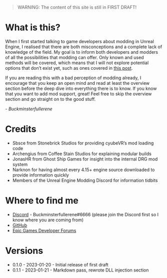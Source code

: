 > WARNING: The content of this site is still in FIRST DRAFT! 

# What is this?
When I first started talking to game developers about modding in Unreal Engine, I realised that there are both misconceptions and a complete lack of knowledge of the field. My goal is to inform both developers and modders of all the possibilities that modding can offer. Only known and used methods will be covered, which means that I will not explore potential options that don’t exist yet, such as ones covered in [this post](https://forums.unrealengine.com/t/modding-data-driven-thoughts-how-to-best-accomplish/65495).

If you are reading this with a bad perception of modding already, I encourage that you keep an open mind and read at least the overview section before the deep dive into everything there is to know. If you know that you want to add mod support, great! Feel free to skip the overview section and go straight on to the good stuff.

*\- Buckminsterfullerene*

# Credits
- Sbsce from Stonebrick Studios for providing cyubeVR’s mod loading code
- Archengius from Coffee Stain Studios for explaining modular builds
- JonasHR from Ghost Ship Games for insight into the internal DRG mod system
- Narknon for having almost every 4.15+ engine source downloaded to provide information quickly
- Members of the Unreal Engine Modding Discord for information tidbits

# Where to find me
- [Discord](https://discord.gg/zVvsE9mEEa) - Buckminsterfullerene#6666 (please join the Discord first so I know where you are coming from)
- [GitHub](https://github.com/Buckminsterfullerene02)
- [Epic Games Developer Forums](https://dev.epicgames.com/community/profile/4an3/bobby459001)

# Versions
- 0.1.0 - 2023-01-20 - Initial release of first draft
- 0.1.1 - 2023-01-21 - Markdown pass, rewrote DLL injection section